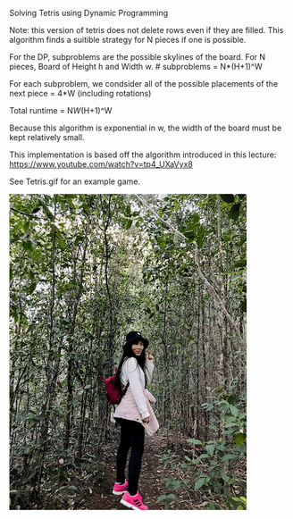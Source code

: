 Solving Tetris using Dynamic Programming

Note: this version of tetris does not delete rows even if they are filled. This algorithm finds a suitible strategy for N pieces if one is possible.

For the DP, subproblems are the possible skylines of the board. For N pieces, Board of Height h and Width w. # subproblems = N*(H+1)^W

For each subproblem, we condsider all of the possible placements of the next piece = 4*W (including rotations)

Total runtime = N*W*(H+1)^W

Because this algorithm is exponential in w, the width of the board must be kept relatively small.

This implementation is based off the algorithm introduced in this lecture: https://www.youtube.com/watch?v=tp4_UXaVyx8

See Tetris.gif for an example game.

![me](https://github.com/Daisyliu6/Daisyliu6/blob/master/me.gif)
